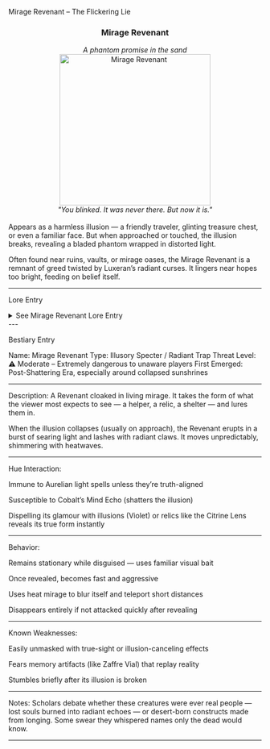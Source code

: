 Mirage Revenant – The Flickering Lie

<div align="center">
  <h3>Mirage Revenant</h3>
  <i>A phantom promise in the sand</i></br>
  <img src="../../assets/monsters/mirage-revenant.png" alt="Mirage Revenant" width="300">
  </br><i>"You blinked. It was never there. But now it is."</i></br></br>
</div>Appears as a harmless illusion — a friendly traveler, glinting treasure chest, or even a familiar face. But when approached or touched, the illusion breaks, revealing a bladed phantom wrapped in distorted light.

Often found near ruins, vaults, or mirage oases, the Mirage Revenant is a remnant of greed twisted by Luxeran’s radiant curses. It lingers near hopes too bright, feeding on belief itself.


---

Lore Entry

<details><summary>See Mirage Revenant Lore Entry</summary>
Lore Entry: Transcript from “The Gambler’s Mirage,” an oral tale passed in Eburnea markets> "It looked like my brother. I hadn’t seen him since the siege. He waved me over — smiled with that chipped tooth he had."



> "But when I stepped close, the smile stayed too still. The eyes didn’t blink. The shadow… wasn’t his."



> "I drew my blade too late. It stabbed through my own hesitation."



> "They say the desert keeps your hopes warm so they don’t rot. But sometimes, they burn instead — and something crawls out of the ashes wearing your smile."



> — Told by a relic-hunter named Sarmin, who never smiled again



</details>
---

Bestiary Entry

Name: Mirage Revenant
Type: Illusory Specter / Radiant Trap
Threat Level: ⚠️ Moderate – Extremely dangerous to unaware players
First Emerged: Post-Shattering Era, especially around collapsed sunshrines


---

Description:
A Revenant cloaked in living mirage. It takes the form of what the viewer most expects to see — a helper, a relic, a shelter — and lures them in.

When the illusion collapses (usually on approach), the Revenant erupts in a burst of searing light and lashes with radiant claws. It moves unpredictably, shimmering with heatwaves.


---

Hue Interaction:

Immune to Aurelian light spells unless they’re truth-aligned

Susceptible to Cobalt’s Mind Echo (shatters the illusion)

Dispelling its glamour with illusions (Violet) or relics like the Citrine Lens reveals its true form instantly



---

Behavior:

Remains stationary while disguised — uses familiar visual bait

Once revealed, becomes fast and aggressive

Uses heat mirage to blur itself and teleport short distances

Disappears entirely if not attacked quickly after revealing



---

Known Weaknesses:

Easily unmasked with true-sight or illusion-canceling effects

Fears memory artifacts (like Zaffre Vial) that replay reality

Stumbles briefly after its illusion is broken



---

Notes:
Scholars debate whether these creatures were ever real people — lost souls burned into radiant echoes — or desert-born constructs made from longing. Some swear they whispered names only the dead would know.


---


